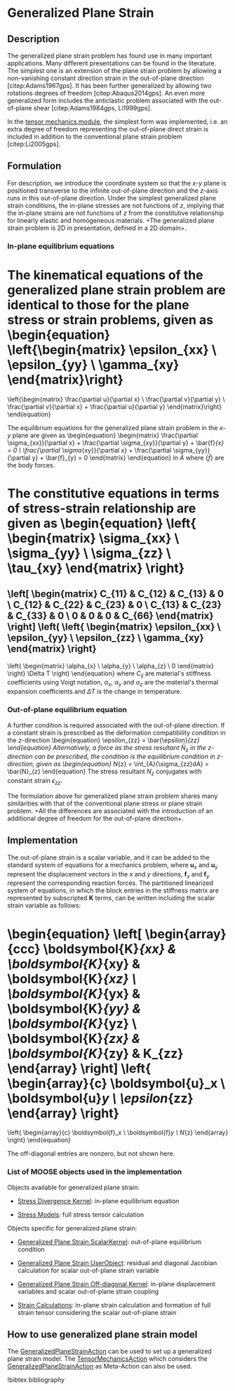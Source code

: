 # Generalized Plane Strain

## Description

The generalized plane strain problem has found use in many important applications. Many different presentations can be found in the literature. The simplest one is an extension of the plane strain problem by allowing a non-vanishing constant direction strain in the out-of-plane direction [citep:Adams1967gps]. It has been further generalized by allowing two rotations degrees of freedom [citep:Abaqus2014gps]. An even more generalized form includes the anticlastic problem associated with the out-of-plane shear [citep:Adams1984gps, Li1999gps].

In the [tensor mechanics module](tensor_mechanics/index.md), the simplest form was implemented, i.e. an extra degree of freedom representing the out-of-plane direct strain is included in addition to the conventional plane strain problem [citep:Li2005gps].

## Formulation

For description, we introduce the coordinate system so that the $x$-$y$ plane is positioned transverse to the infinite out-of-plane direction and the $z$-axis runs in this out-of-plane direction. Under the simplest generalized plane strain conditions, the in-plane stresses are not functions of $z$, implying that the in-plane strains are not functions of $z$ from the constitutive relationship for linearly elastic and homogeneous materials. +The generalized plane strain problem is 2D in presentation, defined in a 2D domain+.

### In-plane equilibrium equations

The kinematical equations of the generalized plane strain problem are identical to those for the plane stress or strain problems, given as
\begin{equation}
\left\{\begin{matrix}
\epsilon_{xx} \\
\epsilon_{yy} \\
\gamma_{xy}
\end{matrix}\right\}
=
\left\{\begin{matrix}
\frac{\partial u}{\partial x} \\
\frac{\partial v}{\partial y} \\
\frac{\partial v}{\partial x} + \frac{\partial u}{\partial y}
\end{matrix}\right\}
\end{equation}

The equilibrium equations for the generalized plane strain problem in the $x$-$y$ plane are given as
\begin{equation}
\begin{matrix}
\frac{\partial \sigma_{xx}}{\partial x} + \frac{\partial \sigma_{xy}}{\partial y} + \bar{f}_{x} = 0 \\
\frac{\partial \sigma_{xy}}{\partial x} + \frac{\partial \sigma_{yy}}{\partial y} + \bar{f}_{y} = 0
\end{matrix}
\end{equation}
in $A$ where $\left\{ \bar{f} \right\}$ are the body forces.

The constitutive equations in terms of stress-strain relationship are given as
\begin{equation}
\left\{ \begin{matrix}
\sigma_{xx} \\
\sigma_{yy} \\
\sigma_{zz} \\
\tau_{xy}
\end{matrix} \right\}
=
\left[ \begin{matrix}
C_{11} & C_{12} & C_{13} & 0 \\
C_{12} & C_{22} & C_{23} & 0 \\
C_{13} & C_{23} & C_{33} & 0 \\
0 & 0 & 0 & C_{66}
\end{matrix} \right]
\left( \left\{ \begin{matrix}
\epsilon_{xx} \\
\epsilon_{yy} \\
\epsilon_{zz} \\
\gamma_{xy}
\end{matrix} \right\}
-
\left\{ \begin{matrix}
\alpha_{x} \\
\alpha_{y} \\
\alpha_{z} \\
0
\end{matrix} \right\} \Delta T \right)
\end{equation}
where $C_{ij}$ are material's stiffness coefficients using Voigt notation, $\alpha_{x}$, $\alpha_{y}$ and $\alpha_{z}$ are the material's thermal expansion coefficients and $\Delta T$ is the change in temperature.

### Out-of-plane equilibrium equation

A further condition is required associated with the out-of-plane direction. If a constant strain is prescribed as the deformation compatibility condition in the $z$-direction
\begin{equation}
\epsilon_{zz} = \bar{\epsilon}_{zz}
\end{equation}
Alternatively, a force as the stress resultant $\bar{N}_{z}$ in the $z$-direction can be prescribed, the condition is the equilibrium condition in $z$-direction, given as
\begin{equation}
N_{z} = \int_{A}{\sigma_{zz}dA} = \bar{N}_{z}
\end{equation}
The stress resultant $N_{z}$ conjugates with constant strain $\epsilon_{zz}$.

The formulation above for generalized plane strain problem shares many similarities with that of the conventional plane stress or plane strain problem. +All the differences are associated with the introduction of an additional degree of freedom for the out-of-plane direction+.

## Implementation

The out-of-plane strain is a scalar variable, and it can be added to the standard system of equations for a mechanics problem, where $\boldsymbol{u}_x$ and $\boldsymbol{u}_y$ represent
the displacement vectors in the $x$ and $y$ directions, $\boldsymbol{f}_x$ and $\boldsymbol{f}_y$ represent the corresponding reaction forces. The partitioned linearized system of equations, in which the block entries in the stiffness matrix are represented by subscripted $\boldsymbol{K}$ terms, can be written including the scalar strain variable as follows:

<!--This is the intended equation, but \hline was not working when the equation was created-->
<!-- \begin{equation} -->
<!-- \left[ -->
<!-- \begin{array}{cc|c} -->
<!-- \boldsymbol{K}_{xx} & \boldsymbol{K}_{xy} & \boldsymbol{K}_{xz} \\ -->
<!-- \boldsymbol{K}_{yx} & \boldsymbol{K}_{yy} & \boldsymbol{K}_{yz} \\ \hline -->
<!-- \boldsymbol{K}_{zx} & \boldsymbol{K}_{zy} & K_{zz} -->
<!-- \end{array} -->
<!-- \right] -->
<!-- \left\{ -->
<!-- \begin{array}{c} -->
<!-- \boldsymbol{u}_x \\ -->
<!-- \boldsymbol{u}_y \\ \hline -->
<!-- \epsilon_{zz} -->
<!-- \end{array} -->
<!-- \right\} -->
<!-- = -->
<!-- \left\{ -->
<!-- \begin{array}{c} -->
<!-- \boldsymbol{f}_x \\ -->
<!-- \boldsymbol{f}_y \\ \hline -->
<!-- N_{z} -->
<!-- \end{array} -->
<!-- \right\} -->
<!-- \end{equation} -->

\begin{equation}
\left[
\begin{array}{ccc}
\boldsymbol{K}_{xx} & \boldsymbol{K}_{xy} & \boldsymbol{K}_{xz} \\
\boldsymbol{K}_{yx} & \boldsymbol{K}_{yy} & \boldsymbol{K}_{yz} \\
\boldsymbol{K}_{zx} & \boldsymbol{K}_{zy} & K_{zz}
\end{array}
\right]
\left\{
\begin{array}{c}
\boldsymbol{u}_x \\
\boldsymbol{u}_y \\
\epsilon_{zz}
\end{array}
\right\}
=
\left\{
\begin{array}{c}
\boldsymbol{f}_x \\
\boldsymbol{f}_y \\
N_{z}
\end{array}
\right\}
\end{equation}

The off-diagonal entries are nonzero, but not shown here.

### List of MOOSE objects used in the implementation

Objects available for generalized plane strain:

- [Stress Divergence Kernel](/StressDivergence.md): in-plane equilibrium equation

- [Stress Models](tensor_mechanics/Stresses.md): full stress tensor calculation

Objects specific for generalized plane strain:

- [Generalized Plane Strain ScalarKernel](/GeneralizedPlaneStrain.md): out-of-plane equilibrium condition

- [Generalized Plane Strain UserObject](/GeneralizedPlaneStrainUserObject.md): residual and diagonal Jacobian calculation for scalar out-of-plane strain variable

- [Generalized Plane Strain Off-diagonal Kernel](/GeneralizedPlaneStrainOffDiag.md): in-plane displacement variables and scalar out-of-plane strain coupling

- [Strain Calculations](tensor_mechanics/Strains.md): in-plane strain calculation and formation of full strain tensor considering the scalar out-of-plane strain

## How to use generalized plane strain model

The [GeneralizedPlaneStrainAction](/GeneralizedPlaneStrainAction.md) can be used to set up a generalized plane strain model. The [TensorMechanicsAction](/TensorMechanicsAction.md) which considers the [GeneralizedPlaneStrainAction](/GeneralizedPlaneStrainAction.md) as Meta-Action can also be used.

!bibtex bibliography
